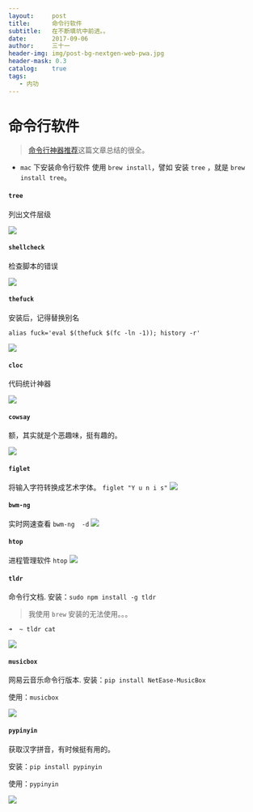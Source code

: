 ```yaml
---
layout:     post
title:      命令行软件
subtitle:   在不断填坑中前进。。
date:       2017-09-06
author:     三十一
header-img: img/post-bg-nextgen-web-pwa.jpg
header-mask: 0.3
catalog:    true
tags:
   - 内功
---
```


# 命令行软件
> [命令行神器推荐](https://segmentfault.com/a/1190000009728316)这篇文章总结的很全。

- `mac` 下安装命令行软件 使用 `brew install`，譬如 安装 `tree` ，就是 `brew install tree`。

#### `tree`

列出文件层级

![](/media/15046854241597/shell_tree.jpg)

#### `shellcheck`

检查脚本的错误

![](/media/15046854241597/15046866221935.jpg)

#### `thefuck`
安装后，记得替换别名 

`alias fuck='eval $(thefuck $(fc -ln -1)); history -r'`

![](/media/15046854241597/15046870856588.jpg)

#### `cloc`

代码统计神器


![](/media/15046854241597/15046872073389.jpg)


#### `cowsay`

额，其实就是个恶趣味，挺有趣的。

![](/media/15046854241597/15046872820303.jpg)


#### `figlet`

将输入字符转换成艺术字体。
`figlet "Y u n i s"`
![](/media/15046854241597/WX20171023-150731@2x.png)

#### `bwm-ng`

实时网速查看
`bwm-ng  -d`
![](/media/15046854241597/WX20171023-150816@2x.png)

#### `htop`

进程管理软件
`htop`
![](/media/15046854241597/WX20171023-150840@2x.png)


#### `tldr`
命令行文档.
安装：`sudo npm install -g tldr` 
> 我使用 `brew` 安装的无法使用。。。


```
➜  ~ tldr cat
```

![](/media/15046854241597/WX20171030-162228@2x.png)


#### `musicbox`
网易云音乐命令行版本.
安装：`pip install NetEase-MusicBox`

使用：`musicbox`

![](/media/15046854241597/WX20171030-163038@2x.png)

#### `pypinyin`

获取汉字拼音，有时候挺有用的。

安装：`pip install pypinyin`

使用：`pypinyin`

![](/media/15046854241597/WX20171030-163334@2x.png)


